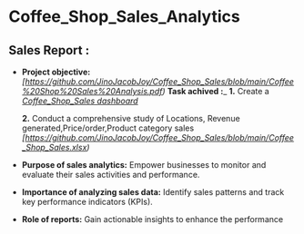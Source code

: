 # Coffee_Shop_Sales_Analytics
## Sales Report :
- **Project objective:**_[https://github.com/JinoJacobJoy/Coffee_Shop_Sales/blob/main/Coffee%20Shop%20Sales%20Analysis.pdf)_
 **Task achived :**_
    **1.** Create a _[Coffee_Shop_Sales dashboard](https://github.com/JinoJacobJoy/Coffee_Shop_Sales/blob/main/Coffee_Sales_Dashboard.png)_ 

    **2.** Conduct a comprehensive study of Locations, Revenue generated,Price/order,Product category sales  _[https://github.com/JinoJacobJoy/Coffee_Shop_Sales/blob/main/Coffee_Shop_Sales.xlsx)_

- **Purpose of sales analytics:** Empower businesses to monitor and evaluate their sales activities and performance.

- **Importance of analyzing sales data:** Identify sales patterns and track key performance indicators (KPIs).

- **Role of reports:** Gain actionable insights to enhance the performance

